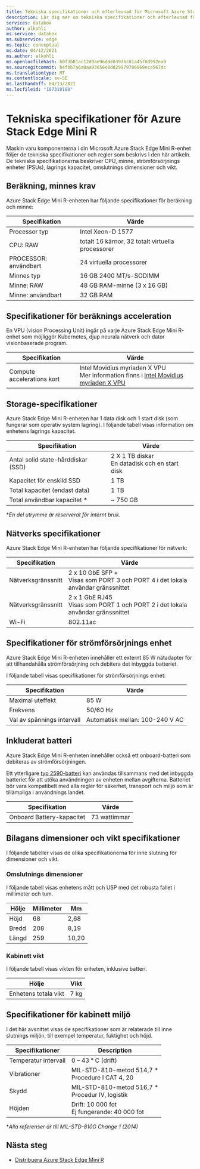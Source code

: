 ```yaml
---
title: Tekniska specifikationer och efterlevnad för Microsoft Azure Stack Edge Mini R | Microsoft Docs
description: Lär dig mer om tekniska specifikationer och efterlevnad för din Azure Stack Edge-Mini R-enhet
services: databox
author: alkohli
ms.service: databox
ms.subservice: edge
ms.topic: conceptual
ms.date: 04/12/2021
ms.author: alkohli
ms.openlocfilehash: b0f3b81ac12d0ae96dde0397bc01a4570d992ea9
ms.sourcegitcommit: b4fbb7a6a0aa93656e8dd29979786069eca567dc
ms.translationtype: MT
ms.contentlocale: sv-SE
ms.lasthandoff: 04/13/2021
ms.locfileid: "107310180"
---
```

# <a name="azure-stack-edge-mini-r-technical-specifications"></a>Tekniska specifikationer för Azure Stack Edge Mini R

Maskin varu komponenterna i din Microsoft Azure Stack Edge Mini R-enhet följer de tekniska specifikationer och regler som beskrivs i den här artikeln. De tekniska specifikationerna beskriver CPU, minne, strömförsörjnings enheter (PSUs), lagrings kapacitet, omslutnings dimensioner och vikt.


## <a name="compute-memory-specifications"></a>Beräkning, minnes krav

Azure Stack Edge Mini R-enheten har följande specifikationer för beräkning och minne:

| Specifikation           | Värde                           |
|-------------------------|---------------------------------|
| Processor typ                | Intel Xeon-D 1577               |
| CPU: RAW                | totalt 16 kärnor, 32 totalt virtuella processorer  |
| PROCESSOR: användbart             | 24 virtuella processorer                        |
| Minnes typ             | 16 GB 2400 MT/s-SODIMM          |
| Minne: RAW             | 48 GB RAM-minne (3 x 16 GB)           |
| Minne: användbart          | 32 GB RAM                       |


## <a name="compute-acceleration-specifications"></a>Specifikationer för beräknings acceleration

En VPU (vision Processing Unit) ingår på varje Azure Stack Edge Mini R-enhet som möjliggör Kubernetes, djup neurala nätverk och dator visionbaserade program.

| Specifikation             | Värde                  |
|---------------------------|------------------------|
| Compute accelerations kort | Intel Movidius myriaden X VPU <br> Mer information finns i [Intel Movidius myriaden X VPU](https://www.movidius.com/MyriadX) |


## <a name="storage-specifications"></a>Storage-specifikationer

Azure Stack Edge Mini R-enheten har 1 data disk och 1 start disk (som fungerar som operativ system lagring). I följande tabell visas information om enhetens lagrings kapacitet.

|     Specifikation                          |     Värde                                              |
|--------------------------------------------|--------------------------------------------------------|
|    Antal solid state-hårddiskar (SSD)     |    2 X 1 TB diskar <br> En datadisk och en start disk |
|    Kapacitet för enskild SSD                     |    1 TB                                                |
|    Total kapacitet (endast data)              |    1 TB                                                |
|    Total användbar kapacitet *                  |    ~ 750 GB                                            |

**En del utrymme är reserverat för internt bruk.*

## <a name="network-specifications"></a>Nätverks specifikationer

Azure Stack Edge Mini R-enheten har följande specifikationer för nätverk:


|Specifikation  |Värde  |
|---------|---------|
|Nätverksgränssnitt    |2 x 10 GbE SFP + <br> Visas som PORT 3 och PORT 4 i det lokala användar gränssnittet           |
|Nätverksgränssnitt    |2 x 1 GbE RJ45 <br> Visas som PORT 1 och PORT 2 i det lokala användar gränssnittet          |
|Wi-Fi   |802.11ac         |


## <a name="power-supply-unit-specifications"></a>Specifikationer för strömförsörjnings enhet

Azure Stack Edge Mini R-enheten innehåller ett externt 85 W nätadapter för att tillhandahålla strömförsörjning och debitera det inbyggda batteriet.

I följande tabell visas specifikationer för strömförsörjnings enhet:

| Specifikation           | Värde                      |
|-------------------------|----------------------------|
| Maximal uteffekt    | 85 W                       |
| Frekvens               | 50/60 Hz                   |
| Val av spännings intervall | Automatisk mellan: 100-240 V AC |



## <a name="included-battery"></a>Inkluderat batteri

Azure Stack Edge Mini R-enheten innehåller också ett onboard-batteri som debiteras av strömförsörjningen.

Ett ytterligare [typ 2590-batteri](https://www.bren-tronics.com/bt-70791ck.html) kan användas tillsammans med det inbyggda batteriet för att utöka användningen av enheten mellan avgifterna. Batteriet bör vara kompatibelt med alla regler för säkerhet, transport och miljö som är tillämpliga i användnings landet.


| Specifikation            | Värde                      |
|--------------------------|----------------------------|
| Onboard Battery-kapacitet | 73 wattimmar                     |

## <a name="enclosure-dimensions-and-weight-specifications"></a>Bilagans dimensioner och vikt specifikationer

I följande tabeller visas de olika specifikationerna för inne slutning för dimensioner och vikt.

### <a name="enclosure-dimensions"></a>Omslutnings dimensioner

I följande tabell visas enhetens mått och USP med det robusta fallet i millimeter och tum.

|     Hölje     |     Millimeter     |     Mm     |
|-------------------|---------------------|----------------|
|    Höjd         |    68               |    2,68        |
|    Bredd          |    208              |      8,19      |
|    Längd          |   259              |    10,20       |


### <a name="enclosure-weight"></a>Kabinett vikt

I följande tabell visas vikten för enheten, inklusive batteri.

|     Hölje                     |     Vikt          |
|-----------------------------------|---------------------|
|    Enhetens totala vikt     |     7 kg           |

## <a name="enclosure-environment-specifications"></a>Specifikationer för kabinett miljö


I det här avsnittet visas de specifikationer som är relaterade till inne slutnings miljön, till exempel temperatur, fuktighet och höjd.


|     Specifikationer             |     Description                                                          |
|--------------------------------|--------------------------------------------------------------------------|
|     Temperatur intervall          |     0 – 43 ° C (drift)                                              |
|     Vibrationer                  |     MIL-STD-810-metod 514,7 *<br> Procedure I CAT 4, 20                  |
|     Skydd                      |     MIL-STD-810-metod 516,7 *<br> Procedur IV, logistik                 |
|     Höjden                   |     Drift: 10 000 fot<br> Ej fungerande: 40 000 fot          |

**Alla referenser är till MIL-STD-810G Change 1 (2014)*


## <a name="next-steps"></a>Nästa steg

- [Distribuera Azure Stack Edge Mini R](azure-stack-edge-placeholder.md)
